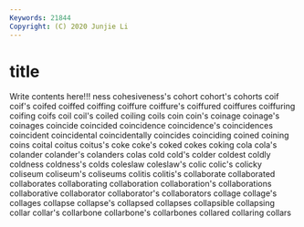 ```yaml
---
Keywords: 21844
Copyright: (C) 2020 Junjie Li
---
```


# title

Write contents here!!!
ness 
cohesiveness's
cohort 
cohort's 
cohorts 
coif 
coif's 
coifed 
coiffed 
coiffing 
coiffure 
coiffure's
coiffured 
coiffures 
coiffuring 
coifing 
coifs 
coil 
coil's 
coiled 
coiling 
coils
coin 
coin's 
coinage 
coinage's 
coinages 
coincide 
coincided 
coincidence 
coincidence's 
coincidences
coincident 
coincidental 
coincidentally 
coincides 
coinciding 
coined 
coining 
coins 
coital 
coitus
coitus's 
coke 
coke's 
coked 
cokes 
coking 
cola 
cola's 
colander 
colander's
colanders 
colas 
cold 
cold's 
colder 
coldest 
coldly 
coldness 
coldness's 
colds
coleslaw 
coleslaw's 
colic 
colic's 
colicky 
coliseum 
coliseum's 
coliseums 
colitis 
colitis's
collaborate 
collaborated 
collaborates 
collaborating 
collaboration 
collaboration's 
collaborations 
collaborative 
collaborator 
collaborator's
collaborators 
collage 
collage's 
collages 
collapse 
collapse's 
collapsed 
collapses 
collapsible 
collapsing
collar 
collar's 
collarbone 
collarbone's 
collarbones 
collared 
collaring 
collars 
